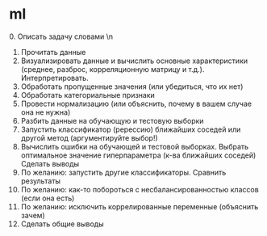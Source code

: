 # ml 
 
0. Описать задачу словами \n
1. Прочитать данные
2. Визуализировать данные и вычислить основные характеристики (среднее, разброс, корреляционную матрицу и т.д.). Интерпретировать.
3. Обработать пропущенные значения (или убедиться, что их нет)
4. Обработать категориальные признаки
5. Провести нормализацию (или объяснить, почему в вашем случае она не нужна)
6. Разбить данные на обучающую и тестовую выборки
7. Запустить классификатор (ререссию) ближайших соседей или другой метод (аргументируйте выбор!)
8. Вычислить ошибки на обучающей и тестовой выборках. Выбрать оптимальное значение гиперпараметра (к-ва ближайших соседей) Сделать выводы 
9. По желанию: запустить другие классификаторы. Сравнить результаты
10. По желанию: как-то побороться с несбалансированностью классов (если она есть)
11. По желанию: исключить коррелированные переменные (объяснить зачем)
12. Сделать общие выводы
